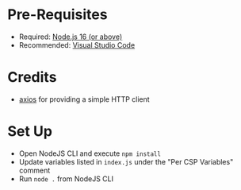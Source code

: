 # Pre-Requisites
- Required: [Node.js 16 (or above)](https://nodejs.org/en/?msclkid=ef3804fea6a111ecbcbe28059f22aba1)
- Recommended: [Visual Studio Code](https://code.visualstudio.com/)

# Credits
- [axios](https://www.npmjs.com/package/axios) for providing a simple HTTP client

# Set Up
- Open NodeJS CLI and execute `npm install`
- Update variables listed in `index.js` under the "Per CSP Variables" comment
- Run `node .` from NodeJS CLI